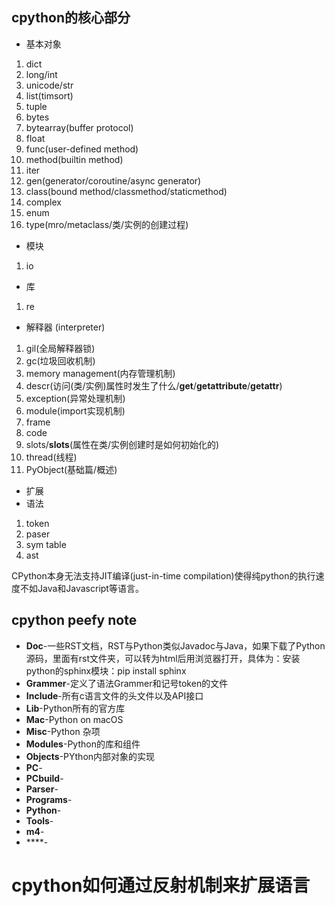 

## cpython的核心部分

* 基本对象
1. dict
2. long/int
3. unicode/str
4. list(timsort)
5. tuple
6. bytes
7. bytearray(buffer protocol)
8. float
9. func(user-defined method)
10. method(builtin method)
11. iter
12. gen(generator/coroutine/async generator)
13. class(bound method/classmethod/staticmethod)
14. complex
15. enum
16. type(mro/metaclass/类/实例的创建过程)
* 模块
1. io
* 库
1. re
* 解释器 (interpreter)
1. gil(全局解释器锁)
2. gc(垃圾回收机制)
3. memory management(内存管理机制)
4. descr(访问(类/实例)属性时发生了什么/__get__/__getattribute__/__getattr__)
5. exception(异常处理机制)
6. module(import实现机制)
7. frame
8. code
9. slots/__slots__(属性在类/实例创建时是如何初始化的)
10. thread(线程)
11. PyObject(基础篇/概述)
* 扩展
* 语法
1. token
2. paser
3. sym table
4. ast

CPython本身无法支持JIT编译(just-in-time compilation)使得纯python的执行速度不如Java和Javascript等语言。

## cpython peefy note

* **Doc**-一些RST文档，RST与Python类似Javadoc与Java，如果下载了Python源码，里面有rst文件夹，可以转为html后用浏览器打开，具体为：安装python的sphinx模块：pip install sphinx
* **Grammer**-定义了语法Grammer和记号token的文件
* **Include**-所有c语言文件的头文件以及API接口
* **Lib**-Python所有的官方库
* **Mac**-Python on macOS
* **Misc**-Python 杂项
* **Modules**-Python的库和组件
* **Objects**-PYthon内部对象的实现
* **PC**-
* **PCbuild**-
* **Parser**-
* **Programs**-
* **Python**-
* **Tools**-
* **m4**-
* ****-

# cpython如何通过反射机制来扩展语言

